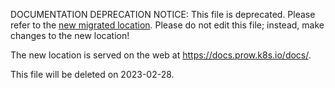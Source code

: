 DOCUMENTATION DEPRECATION NOTICE: This file is deprecated. Please refer to the
[new migrated
location](https://docs.prow.k8s.io/docs/components/plugins/lgtm/).
Please do not edit this file; instead, make changes to the new location!

The new location is served on the web at
https://docs.prow.k8s.io/docs/.

This file will be deleted on 2023-02-28.

